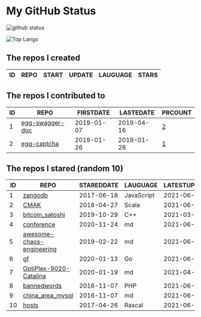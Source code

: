 # My GitHub Status

<img src="https://github-readme-stats-1.yihong0618.vercel.app/api?username=jc-lathander&show_icons=true&&&hide_title=true&count_private=true" alt="github status" />

![Top Langs](https://github-readme-stats-1.yihong0618.vercel.app/api/top-langs/?username=jc-lathander&layout=compact)

<!--START_SECTION:my_github-->
## The repos I created
| ID | REPO | START | UPDATE | LAUGUAGE | STARS |
|----|------|-------|--------|----------|-------|

## The repos I contributed to
| ID |                                REPO                                | FIRSTDATE  | LASTEDATE  |                                          PRCOUNT                                           |
|----|--------------------------------------------------------------------|------------|------------|--------------------------------------------------------------------------------------------|
|  1 | [egg-swagger-doc](https://github.com/Yanshijie-EL/egg-swagger-doc) | 2019-01-07 | 2019-04-16 | [2](https://github.com/Yanshijie-EL/egg-swagger-doc/pulls?q=is%3Apr+author%3Ajc-lathander) |
|  2 | [egg-captcha](https://github.com/Raoul1996/egg-captcha)            | 2019-01-26 | 2019-01-26 | [1](https://github.com/Raoul1996/egg-captcha/pulls?q=is%3Apr+author%3Ajc-lathander)        |

## The repos I stared (random 10)
| ID |                                        REPO                                         | STAREDDATE |  LAUGUAGE  | LATESTUPDATE |
|----|-------------------------------------------------------------------------------------|------------|------------|--------------|
|  1 | [zangodb](https://github.com/erikolson186/zangodb)                                  | 2017-06-18 | JavaScript | 2021-06-14   |
|  2 | [CMAK](https://github.com/yahoo/CMAK)                                               | 2018-04-27 | Scala      | 2021-06-25   |
|  3 | [bitcoin_satoshi](https://github.com/brain-zhang/bitcoin_satoshi)                   | 2019-10-29 | C++        | 2021-03-23   |
|  4 | [conference](https://github.com/gopherchina/conference)                             | 2020-11-24 | md         | 2021-06-26   |
|  5 | [awesome-chaos-engineering](https://github.com/dastergon/awesome-chaos-engineering) | 2019-02-22 | md         | 2021-06-25   |
|  6 | [gf](https://github.com/gogf/gf)                                                    | 2020-01-13 | Go         | 2021-06-25   |
|  7 | [OptiPlex-9020-Catalina](https://github.com/W-MS/OptiPlex-9020-Catalina)            | 2020-01-19 | md         | 2021-04-09   |
|  8 | [bannedwords](https://github.com/spetacular/bannedwords)                            | 2016-11-07 | PHP        | 2021-06-23   |
|  9 | [china_area_mysql](https://github.com/kakuilan/china_area_mysql)                    | 2016-11-07 | md         | 2021-06-24   |
| 10 | [hosts](https://github.com/kelthuzadx/hosts)                                        | 2017-04-26 | Rascal     | 2021-06-24   |

<!--END_SECTION:my_github-->
